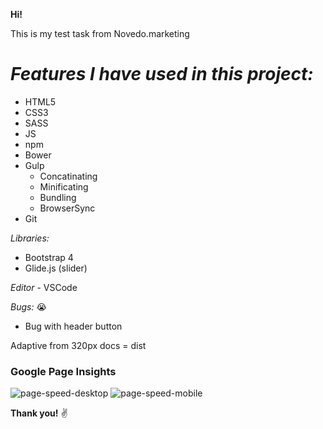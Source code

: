 **Hi!**

This is my test task from Novedo.marketing

# *Features I have used in this project:*
* HTML5
* CSS3
* SASS
* JS
* npm
* Bower
* Gulp
	* Concatinating
	* Minificating
	* Bundling
	* BrowserSync
* Git

*Libraries:*
* Bootstrap 4
* Glide.js (slider)

*Editor* - VSCode

*Bugs:* :sob:
* Bug with header button

Adaptive from 320px
docs = dist

### Google Page Insights
![page-speed-desktop](http://i.piccy.info/i9/6a3518fbfcb34255b29c31af505ee4cd/1519909931/431569/1225604/page_speed_desktop.png)
![page-speed-mobile](http://i.piccy.info/i9/0d5039d4948c0058b44e445ea35d5c3c/1519909961/512291/1225604/page_speed_mobile.png)

**Thank you!** :v: